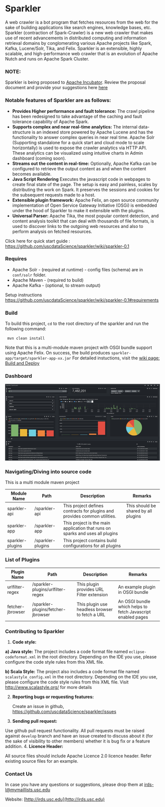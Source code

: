 
# Sparkler

A web crawler is a bot program that fetches resources from the web for the sake of building applications like search engines, knowledge bases, etc. Sparkler (contraction of Spark-Crawler) is a new web crawler that makes use of recent advancements in distributed computing and information retrieval domains by conglomerating various Apache projects like Spark, Kafka, Lucene/Solr, Tika, and Felix. Sparkler is an extensible, highly scalable, and high-performance web crawler that is an evolution of Apache Nutch and runs on Apache Spark Cluster. 

### NOTE:
Sparkler is being proposed to [Apache Incubator](http://incubator.apache.org/). Review the proposal document and provide your suggestions here [here](https://docs.google.com/document/d/1SU0YESlY5JViA9ezCSPr_SSF9e9VuvyFRICupGlfUKs/edit?usp=sharing) 

### Notable features of Sparkler are as follows:

* **Provides Higher performance and fault tolerance:** The crawl pipeline has been redesigned to take advantage of the caching and fault tolerance capability of Apache Spark.
* **Supports complex and near real-time analytics:** The internal data-structure is an indexed store powered by Apache Lucene and has the functionality to answer complex queries in near real time. Apache Solr (Supporting standalone for a quick start and cloud mode to scale horizontally) is used to expose the crawler analytics via HTTP API. These analytics can be visualized using intuitive charts in Admin dashboard (coming soon).
* **Streams out the content in real-time:** Optionally, Apache Kafka can be configured to retrieve the output content as and when the content becomes available.
* **Java Script Rendering** Executes the javascript code in webpages to create final state of the page. The setup is easy and painless, scales by distributing the work on Spark. It preserves the sessions and cookies for the subsequent requests made to a host.
* **Extensible plugin framework:** Apache Felix, an open source community implementation of Open Service Gateway Initiative (OSGi) is embedded under the hood of Sparkler to make it extensible with the plugins.
* **Universal Parser:** Apache Tika, the most popular content detection, and content analysis toolkit that can deal with thousands of file formats, is used to discover links to the outgoing web resources and also to perform analysis on fetched resources.


Click here for quick start guide : https://github.com/uscdataScience/sparkler/wiki/sparkler-0.1

### Requires
  * Apache Solr - (required at runtime) - config files (schema) are in `conf/solr` folder.
  * Apache Maven - (required to build)
  * Apache Kafka - (optional, to stream output) 

Setup instructions https://github.com/uscdataScience/sparkler/wiki/sparkler-0.1#requirements

### Build
 To build this project, `cd` to the root directory of the sparkler and run the following command:

     mvn clean install
 
 Note that this is a multi-module maven project with OSGI bundle support using Apache Felix.
 On success, the build produces `sparkler-app/target/sparkler-app-xx.jar`
 For detailed instuctions, visit the [wiki page: Build and Deploy](https://github.com/USCDataScience/sparkler/wiki/Build-and-Deploy)

### Dashboard
![](docs/Sparkler-Dashboard.png)


### Navigating/Diving into source code
This is a multi module maven project


| Module Name| Path | Description | Remarks |
|---------    |-------|----|----|
|sparkler-api | /sparkler-api | This project defines contracts for plugins and provides common utilities. | This should be shared by all plugins |
|sparkler-app | /sparkler-app  | This project is the main application that runs on sparks and uses all plugins | |
|sparkler-plugins | /sparkler-plugins | This project contains build configurations for all plugins  | |


### List of Plugins

| Plugin Name| Path | Description | Remarks |
|---------    |-------|----|----|
|urlfilter-regex | /sparkler-plugins/urlfilter-regex | This plugin provides URL Filter extension | An example plugin in OSGI bundle |
|fetcher-jbrowser | /sparkler-plugins/fetcher-jbrowser | This plugin use headless browser to fetch a URL | An OSGI bundle which helps to fetch Javascript enabled pages |


### Contributing to Sparkler
1. **Code style:**

 **a) Java style:** The project includes a code format file named  `eclipse-codeformat.xml` in the root directory.
 Depending on the IDE you use, please configure the code style rules from this XML file.

 **b) Scala Style:** The project also includes a code format file named `scalastyle_config.xml` in the root directory.
 Depending on the IDE you use, please configure the code style rules from this XML file. Visit http://www.scalastyle.org/
 for more details

2. **Reporting bugs or requesting features:**

   Create an issue in github, https://github.com/uscdataScience/sparkler/issues

3. **Sending pull request:**

  Use github pull request functionality. All pull requests must be raised against `develop` branch and have an issue created to discuss about it (for the sake of visibility to other members) whether it is bug fix or a feature addition.
4. **Licence Header:**

  All source files should include Apache Licence 2.0 licence header. Refer existing source files for an example.


### Contact Us

In case you have any questions or suggestions, please drop them at [irds-l@mymaillists.usc.edu](mailto:irds-l@mymaillists.usc.edu)

Website: [http://irds.usc.edu](http://irds.usc.edu)

